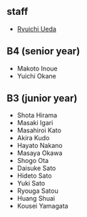 <h2>staff</h2>
<ul>
 	<li id="ryuichiueda"><a href="http://lab.ueda.asia/?page_id=42">Ryuichi Ueda</a></li>
</ul>
<h2>B4 (senior year)</h2>
<ul>
 	<li>Makoto Inoue</li>
 	<li>Yuichi Okane</li>
</ul>
<h2>B3 (junior year)</h2>
<ul>
 	<li>Shota Hirama</li>
 	<li>Masaki Igari</li>
 	<li>Masahiroi Kato</li>
 	<li>Akira Kudo</li>
 	<li>Hayato Nakano</li>
 	<li>Masaya Okawa</li>
 	<li>Shogo Ota</li>
 	<li>Daisuke Sato</li>
 	<li>Hideto Sato</li>
 	<li>Yuki Sato</li>
 	<li>Ryouga Satou</li>
 	<li>Huang Shuai</li>
 	<li>Kousei Yamagata</li>
</ul>
